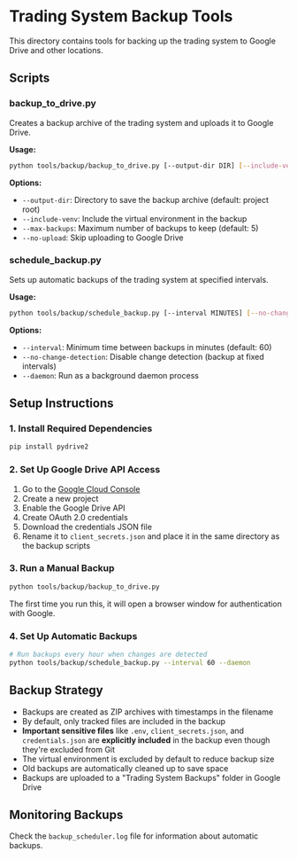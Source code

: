 # Trading System Backup Tools

This directory contains tools for backing up the trading system to Google Drive and other locations.

## Scripts

### backup_to_drive.py

Creates a backup archive of the trading system and uploads it to Google Drive.

**Usage:**
```bash
python tools/backup/backup_to_drive.py [--output-dir DIR] [--include-venv] [--max-backups NUM] [--no-upload]
```

**Options:**
- `--output-dir`: Directory to save the backup archive (default: project root)
- `--include-venv`: Include the virtual environment in the backup
- `--max-backups`: Maximum number of backups to keep (default: 5)
- `--no-upload`: Skip uploading to Google Drive

### schedule_backup.py

Sets up automatic backups of the trading system at specified intervals.

**Usage:**
```bash
python tools/backup/schedule_backup.py [--interval MINUTES] [--no-change-detection] [--daemon]
```

**Options:**
- `--interval`: Minimum time between backups in minutes (default: 60)
- `--no-change-detection`: Disable change detection (backup at fixed intervals)
- `--daemon`: Run as a background daemon process

## Setup Instructions

### 1. Install Required Dependencies

```bash
pip install pydrive2
```

### 2. Set Up Google Drive API Access

1. Go to the [Google Cloud Console](https://console.cloud.google.com/)
2. Create a new project
3. Enable the Google Drive API
4. Create OAuth 2.0 credentials
5. Download the credentials JSON file
6. Rename it to `client_secrets.json` and place it in the same directory as the backup scripts

### 3. Run a Manual Backup

```bash
python tools/backup/backup_to_drive.py
```

The first time you run this, it will open a browser window for authentication with Google.

### 4. Set Up Automatic Backups

```bash
# Run backups every hour when changes are detected
python tools/backup/schedule_backup.py --interval 60 --daemon
```

## Backup Strategy

- Backups are created as ZIP archives with timestamps in the filename
- By default, only tracked files are included in the backup
- **Important sensitive files** like `.env`, `client_secrets.json`, and `credentials.json` are **explicitly included** in the backup even though they're excluded from Git
- The virtual environment is excluded by default to reduce backup size
- Old backups are automatically cleaned up to save space
- Backups are uploaded to a "Trading System Backups" folder in Google Drive

## Monitoring Backups

Check the `backup_scheduler.log` file for information about automatic backups. 